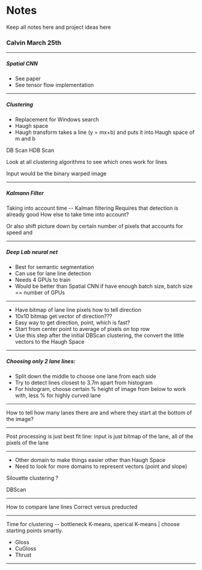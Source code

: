 # Notes
Keep all notes here and project ideas here

### Calvin March 25th

------------------------------------------------------

##### Spatial CNN
* See paper
* See tensor flow implementation 	
	
------------------------------------------------------

##### Clustering

* Replacement for Windows search
* Haugh space
* Haugh transform takes a line (y = mx+b) and puts it into Haugh space of m and b

DB Scan
HDB Scan

Look at all clustering algorithms to see which ones work for lines

Input would be the binary warped image

------------------------------------------------------

##### Kalmann Filter 

Taking into account time -- Kalman filtering
	Requires that detection is already good
How else to take time into account?

Or also shift picture down by certain number of pixels that accounts for speed and 

------------------------------------------------------

##### Deep Lab neural net

* Best for semantic segmentation 
* Can use for lane line detection
* Needs 4 GPUs to train 
* Would be better than Spatial CNN if have enough batch size, batch size == number of GPUs

------------------------------------------------------

* Have bitmap of lane line pixels how to tell direction
* 10x10 bitmap get vector of direction???
* Easy way to get direction, point, which is fast?
* Start from center point to average of pixels on top row
* Use this step after the initial DBScan clustering, the convert the little vectors to the Haugh Space

------------------------------------------------------

##### Choosing only 2 lane lines:
* Split down the middle to choose one lane from each side
* Try to detect lines closest to 3.7m apart from histogram
* For histogram, choose certain % height of image from below to work with, less % for highly curved lane

------------------------------------------------------

How to tell how many lanes there are and where they start at the bottom of the image?

------------------------------------------------------

Post processing is just best fit line: input is just bitmap of the lane, all of the pixels of the lane

------------------------------------------------------

* Other domain to make things easier other than Haugh Space
* Need to look for more domains to represent vectors (point and slope)

Silouette clustering ?

DBScan

------------------------------------------------------

How to compare lane lines
Correct versus preducted 

------------------------------------------------------

Time for clustering -- bottleneck
K-means, sperical K-means | choose starting points smartly.
* Gloss
* CuGloss
* Thrust

------------------------------------------------------

